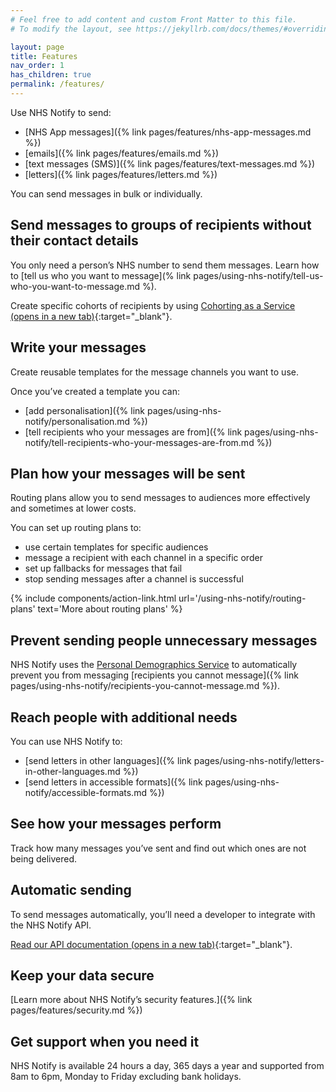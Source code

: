 ```yaml
---
# Feel free to add content and custom Front Matter to this file.
# To modify the layout, see https://jekyllrb.com/docs/themes/#overriding-theme-defaults

layout: page
title: Features
nav_order: 1
has_children: true
permalink: /features/
---
```


Use NHS Notify to send:

- [NHS App messages]({% link pages/features/nhs-app-messages.md %})
- [emails]({% link pages/features/emails.md %})
- [text messages (SMS)]({% link pages/features/text-messages.md %})
- [letters]({% link pages/features/letters.md %})

You can send messages in bulk or individually.

## Send messages to groups of recipients without their contact details

You only need a person’s NHS number to send them messages. Learn how to [tell us who you want to message](% link pages/using-nhs-notify/tell-us-who-you-want-to-message.md %).

Create specific cohorts of recipients by using [Cohorting as a Service (opens in a new tab)](https://digital.nhs.uk/services/cohorting-as-a-service-caas){:target="\_blank"}.

## Write your messages

Create reusable templates for the message channels you want to use.

Once you’ve created a template you can:

- [add personalisation]({% link pages/using-nhs-notify/personalisation.md %})
- [tell recipients who your messages are from]({% link pages/using-nhs-notify/tell-recipients-who-your-messages-are-from.md %})

## Plan how your messages will be sent

Routing plans allow you to send messages to audiences more effectively and sometimes at lower costs.

You can set up routing plans to:

- use certain templates for specific audiences
- message a recipient with each channel in a specific order
- set up fallbacks for messages that fail
- stop sending messages after a channel is successful

{% include components/action-link.html
    url='/using-nhs-notify/routing-plans'
    text='More about routing plans'
%}

## Prevent sending people unnecessary messages

NHS Notify uses the [Personal Demographics Service](https://digital.nhs.uk/services/personal-demographics-service) to automatically prevent you from messaging [recipients you cannot message]({% link pages/using-nhs-notify/recipients-you-cannot-message.md %}).

## Reach people with additional needs

You can use NHS Notify to:

- [send letters in other languages]({% link pages/using-nhs-notify/letters-in-other-languages.md %})
- [send letters in accessible formats]({% link pages/using-nhs-notify/accessible-formats.md %})

## See how your messages perform

Track how many messages you’ve sent and find out which ones are not being delivered.

## Automatic sending

To send messages automatically, you’ll need a developer to integrate with the NHS Notify API.

[Read our API documentation (opens in a new tab)](https://digital.nhs.uk/developer/api-catalogue/nhs-notify){:target="\_blank"}.

## Keep your data secure

[Learn more about NHS Notify’s security features.]({% link pages/features/security.md %})

## Get support when you need it

NHS Notify is available 24 hours a day, 365 days a year and supported from 8am to 6pm, Monday to Friday excluding bank holidays.
